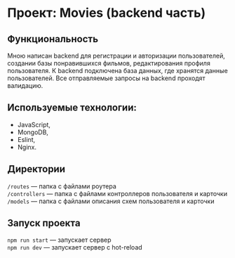 # Проект: Movies (backend часть)

## Функциональность
Мною написан backend для регистрации и авторизации пользователей, создании базы понравившихся фильмов, редактирования профиля пользователя.
К backend  подключена база данных, где хранятся данные пользователей. Все отправляемые запросы на backend проходят валидацию.

## Используемые технологии:
- JavaScript,
- MongoDB,
- Eslint, 
- Nginx.

## Директории
`/routes` — папка с файлами роутера  
`/controllers` — папка с файлами контроллеров пользователя и карточки   
`/models` — папка с файлами описания схем пользователя и карточки  

## Запуск проекта
`npm run start` — запускает сервер   
`npm run dev` — запускает сервер с hot-reload
